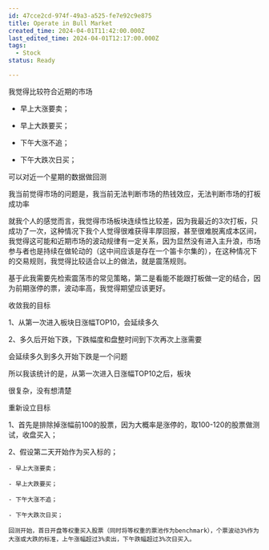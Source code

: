 ```yaml
---
id: 47cce2cd-974f-49a3-a525-fe7e92c9e875
title: Operate in Bull Market
created_time: 2024-04-01T11:42:00.000Z
last_edited_time: 2024-04-01T12:17:00.000Z
tags:
  - Stock
status: Ready

---
```


我觉得比较符合近期的市场

*   早上大涨要卖；

*   早上大跌要买；

*   下午大涨不追；

*   下午大跌次日买；

可以对近一个星期的数据做回测

我当前觉得市场的问题是，我当前无法判断市场的热钱效应，无法判断市场的打板成功率

就我个人的感觉而言，我觉得市场板块连续性比较差，因为我最近的3次打板，只成功了一次，这种情况下我个人觉得很难获得丰厚回报，甚至很难脱离成本区间，我觉得这可能和近期市场的波动规律有一定关系，因为显然没有进入主升浪，市场参与者也是持续在做轮动的（这中间应该是存在一个笛卡尔集的），在这种情况下的交易规则，我觉得比较适合以上的做法，就是震荡规则。

基于此我需要先检索震荡市的常见策略，第二是看能不能跟打板做一定的结合，因为前期涨停的票，波动率高，我觉得期望应该更好。

收敛我的目标

1、从第一次进入板块日涨幅TOP10，会延续多久

2、多久后开始下跌，下跌幅度和盘整时间到下次再次上涨需要

会延续多久到多久开始下跌是一个问题

所以我该统计的是，从第一次进入日涨幅TOP10之后，板块

很复杂，没有想清楚

重新设立目标

1、首先是排除掉涨幅前100的股票，因为大概率是涨停的，取100-120的股票做测试，收盘买入；

2、假设第二天开始作为买入标的；

    - 早上大涨要卖；

    - 早上大跌要买；

    - 下午大涨不追；

    - 下午大跌次日买；

    回测开始，首日开盘等权重买入股票（同时将等权重的票池作为benchmark），个票波动3%作为大涨或大跌的标准，上午涨幅超过3%卖出，下午跌幅超过3%次日买入。
